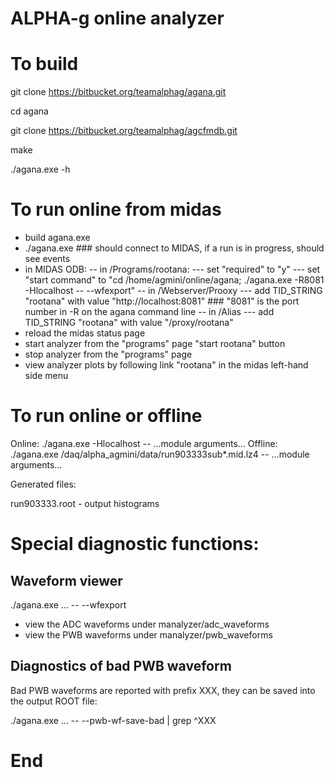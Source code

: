 # ALPHA-g online analyzer

# To build

git clone https://bitbucket.org/teamalphag/agana.git

cd agana

git clone https://bitbucket.org/teamalphag/agcfmdb.git

make

./agana.exe -h


# To run online from midas

- build agana.exe
- ./agana.exe ### should connect to MIDAS, if a run is in progress, should see events
- in MIDAS ODB:
-- in /Programs/rootana:
--- set "required" to "y"
--- set "start command" to "cd /home/agmini/online/agana; ./agana.exe -R8081 -Hlocalhost -- --wfexport"
-- in /Webserver/Prooxy
--- add TID_STRING "rootana" with value "http://localhost:8081" ### "8081" is the port number in -R on the agana command line
-- in /Alias
--- add TID_STRING "rootana" with value "/proxy/rootana"
- reload the midas status page
- start analyzer from the "programs" page "start rootana" button
- stop analyzer from the "programs" page
- view analyzer plots by following link "rootana" in the midas left-hand side menu

# To run online or offline

Online: ./agana.exe -Hlocalhost -- ...module arguments...
Offline: ./agana.exe /daq/alpha_agmini/data/run903333sub*.mid.lz4 -- ...module arguments...

Generated files:

run903333.root - output histograms

# Special diagnostic functions:

## Waveform viewer

./agana.exe ... -- --wfexport

- view the ADC waveforms under manalyzer/adc_waveforms
- view the PWB waveforms under manalyzer/pwb_waveforms

## Diagnostics of bad PWB waveform

Bad PWB waveforms are reported with prefix XXX, they can
be saved into the output ROOT file:

./agana.exe ... -- --pwb-wf-save-bad | grep ^XXX

# End
